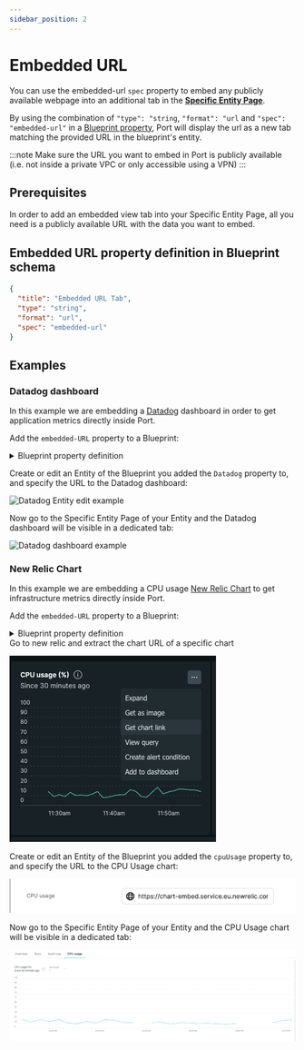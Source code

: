 ```yaml
---
sidebar_position: 2
---
```


# Embedded URL

You can use the embedded-url `spec` property to embed any publicly available webpage into an additional tab in the [**Specific Entity Page**](../entity/entity.md#entity-page).

By using the combination of `"type": "string`, `"format": "url` and `"spec": "embedded-url"` in a [Blueprint property](../blueprint/blueprint.md#blueprint-properties), Port will display the url as a new tab matching the provided URL in the blueprint's entity.

:::note
Make sure the URL you want to embed in Port is publicly available (i.e. not inside a private VPC or only accessible using a VPN)
:::

## Prerequisites

In order to add an embedded view tab into your Specific Entity Page, all you need is a publicly available URL with the data you want to embed.

## Embedded URL property definition in Blueprint schema

```json showLineNumbers
{
  "title": "Embedded URL Tab",
  "type": "string",
  "format": "url",
  "spec": "embedded-url"
}
```

## Examples

### Datadog dashboard

In this example we are embedding a [Datadog](https://docs.datadoghq.com/dashboards/sharing/) dashboard in order to get application metrics directly inside Port.

Add the `embedded-URL` property to a Blueprint:

<details>
<summary>Blueprint property definition</summary>

```json showLineNumbers
{
  "datadog": {
    "title": "Datadog",
    "type": "string",
    "format": "url",
    "spec": "embedded-url"
  }
}
```

</details>

Create or edit an Entity of the Blueprint you added the `Datadog` property to, and specify the URL to the Datadog dashboard:

![Datadog Entity edit example](../../../static/img/software-catalog/widgets/editEntityDatadog.png)

Now go to the Specific Entity Page of your Entity and the Datadog dashboard will be visible in a dedicated tab:

![Datadog dashboard example](../../../static/img/software-catalog/widgets/datadog.png)

### New Relic Chart

In this example we are embedding a CPU usage [New Relic Chart](https://one.eu.newrelic.com/) to get infrastructure metrics directly inside Port.

Add the `embedded-URL` property to a Blueprint:

<details>
<summary>Blueprint property definition</summary>

```json showLineNumbers
{
  "cpuUsage": {
    "type": "string",
    "title": "CPU usage",
    "spec": "embedded-url",
    "format": "url"
  }
}
```

</details>
Go to new relic and extract the chart URL of a specific chart

![New Relic get embed URL](../../../static/img/software-catalog/widgets/GetEmbedUrlNewRelic.png)

Create or edit an Entity of the Blueprint you added the `cpuUsage` property to, and specify the URL to the CPU Usage chart:

![New Relic Entity edit example](../../../static/img/software-catalog/widgets/editEntityNewRelic.png)

Now go to the Specific Entity Page of your Entity and the CPU Usage chart will be visible in a dedicated tab:

![New Relic dashboard example](../../../static/img/software-catalog/widgets/new-relic.png)
